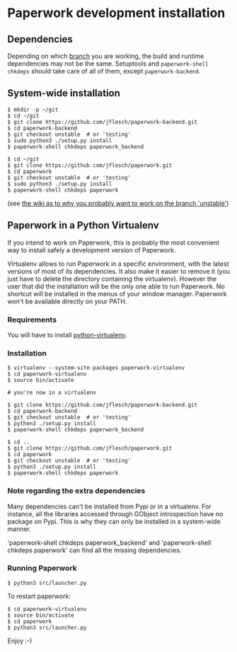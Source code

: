 # Paperwork development installation

## Dependencies

Depending on which [branch](https://github.com/jflesch/paperwork/wiki/Branches) you
are working, the build and runtime dependencies may not be the same.
Setuptools and ```paperwork-shell chkdeps``` should take care of all of them,
except ```paperwork-backend```.


## System-wide installation

```
$ mkdir -p ~/git
$ cd ~/git
$ git clone https://github.com/jflesch/paperwork-backend.git
$ cd paperwork-backend
$ git checkout unstable  # or 'testing'
$ sudo python3 ./setup.py install
$ paperwork-shell chkdeps paperwork_backend

$ cd ~/git
$ git clone https://github.com/jflesch/paperwork.git
$ cd paperwork
$ git checkout unstable  # or 'testing'
$ sudo python3 ./setup.py install
$ paperwork-shell chkdeps paperwork
```

(see [the wiki as to why you probably want to work on the branch 'unstable'](https://github.com/jflesch/paperwork/wiki/Branches))


## Paperwork in a Python Virtualenv

If you intend to work on Paperwork, this is probably the most convenient way
to install safely a development version of Paperwork.

Virtualenv allows to run Paperwork in a specific environment, with the latest
versions of most of its dependencies. It also make it easier to remove it (you
just have to delete the directory containing the virtualenv). However the user
that did the installation will be the only one able to run Paperwork. No
shortcut will be installed in the menus of your window manager. Paperwork
won't be available directly on your PATH.


### Requirements

You will have to install [python-virtualenv](https://pypi.python.org/pypi/virtualenv).


### Installation

```
$ virtualenv --system-site-packages paperwork-virtualenv
$ cd paperwork-virtualenv
$ source bin/activate

# you're now in a virtualenv

$ git clone https://github.com/jflesch/paperwork-backend.git
$ cd paperwork-backend
$ git checkout unstable  # or 'testing'
$ python3 ./setup.py install
$ paperwork-shell chkdeps paperwork_backend

$ cd ..
$ git clone https://github.com/jflesch/paperwork.git
$ cd paperwork
$ git checkout unstable  # or 'testing'
$ python3 ./setup.py install
$ paperwork-shell chkdeps paperwork
```

### Note regarding the extra dependencies

Many dependencies can't be installed from Pypi or in a virtualenv. For
instance, all the libraries accessed through GObject introspection have
no package on Pypi. This is why they can only be installed in a system-wide
manner.

'paperwork-shell chkdeps paperwork_backend' and
'paperwork-shell chkdeps paperwork' can find all the missing dependencies.


### Running Paperwork

    $ python3 src/launcher.py

To restart paperwork:

    $ cd paperwork-virtualenv
    $ source bin/activate
    $ cd paperwork
    $ python3 src/launcher.py

Enjoy :-)
